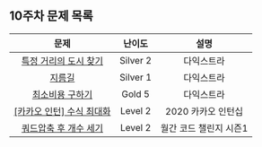 ## 10주차 문제 목록

|                                             문제                                             |  난이도  |          설명          |
| :------------------------------------------------------------------------------------------: | :------: | :--------------------: |
|                [특정 거리의 도시 찾기](https://www.acmicpc.net/problem/18352)                | Silver 2 |       다익스트라       |
|                        [지름길](https://www.acmicpc.net/problem/1446)                        | Silver 1 |       다익스트라       |
|                   [최소비용 구하기](https://www.acmicpc.net/problem/1916)                    |  Gold 5  |       다익스트라       |
| [[카카오 인턴] 수식 최대화](https://school.programmers.co.kr/learn/courses/30/lessons/67257) | Level 2  |   2020 카카오 인턴십   |
|   [쿼드압축 후 개수 세기](https://school.programmers.co.kr/learn/courses/30/lessons/68936)   | Level 2  | 월간 코드 챌린지 시즌1 |
